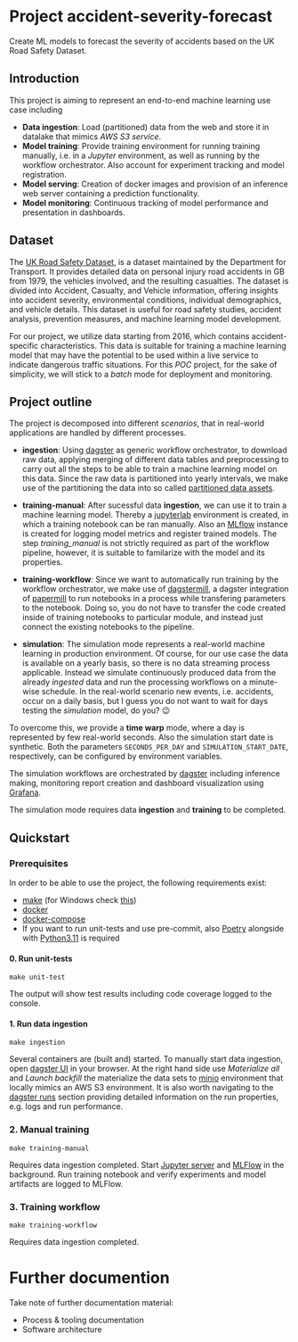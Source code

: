 # Project accident-severity-forecast

Create ML models to forecast the severity of accidents based on the UK Road Safety Dataset.

## Introduction

This project is aiming to represent an end-to-end machine learning use case including

- **Data ingestion**: Load (partitioned) data from the web and store it in datalake that mimics _AWS S3 service_.
- **Model training**: Provide training environment for running training manually, i.e. in a _Jupyter_ environment, as well as running by the workflow orchestrator. Also account for experiment tracking and model registration.
- **Model serving**: Creation of docker images and provision of an inference web server containing a prediction functionality.
- **Model monitoring**: Continuous tracking of model performance and presentation in dashboards.

## Dataset

The [UK Road Safety Dataset](https://www.data.gov.uk/dataset/cb7ae6f0-4be6-4935-9277-47e5ce24a11f/road-safety-data), is a dataset maintained by the Department for Transport. It provides detailed data on personal injury road accidents in GB from 1979, the vehicles involved, and the resulting casualties. The dataset is divided into Accident, Casualty, and Vehicle information, offering insights into accident severity, environmental conditions, individual demographics, and vehicle details. This dataset is useful for road safety studies, accident analysis, prevention measures, and machine learning model development.

For our project, we utilize data starting from 2016, which contains accident-specific characteristics. This data is suitable for training a machine learning model that may have the potential to be used within a live service to indicate dangerous traffic situations. For this _POC_ project, for the sake of simplicity, we will stick to a _batch_ mode for deployment and monitoring.

## Project outline

The project is decomposed into different _scenarios_, that in real-world applications are handled by different processes.

- **ingestion**: Using [dagster](https://dagster.io/) as generic workflow orchestrator, to download raw data, applying merging of different data tables
  and preprocessing to carry out all the steps to be able to train a machine learning model on this data. Since the raw data is partitioned into yearly
  intervals, we make use of the partitioning the data into so called [partitioned data assets](https://dagster.io/blog/partitioned-data-pipelines).

- **training-manual**: After sucessful data **ingestion**, we can use it to train a machine learning model. Thereby a [jupyterlab](https://jupyterlab.readthedocs.io/en/latest/) environment is created, in which a training notebook can be ran manually. Also an [MLflow](https://mlflow.org/) instance
  is created for logging model metrics and register trained models. The step _training_manual_ is not strictly required as part of the workflow pipeline, however, it is suitable to familarize with the model and its properties.

- **training-workflow**: Since we want to automatically run training by the workflow orchestrator, we make use of [dagstermill](https://docs.dagster.io/_apidocs/libraries/dagstermill), a dagster integration of [papermill](https://papermill.readthedocs.io/en/latest/) to run notebooks in a process while transfering parameters to the notebook. Doing so, you do not have to transfer the code created inside of training notebooks to particular module, and instead just connect the existing notebooks to the pipeline.

- **simulation**: The simulation mode represents a real-world machine learning in production environment. Of course, for our use case the data is available on a yearly basis, so there is no data streaming process applicable. Instead we simulate continuously produced data from the already _ingested_ data and run the processing workflows on a minute-wise schedule. In the real-world scenario new events, i.e. accidents, occur on a daily basis, but I guess you do not want to wait for days testing the _simulation_ model, do you? :wink:

To overcome this, we provide a **time warp** mode, where a day is represented by few real-world seconds. Also the simulation start date is synthetic. Both the parameters `SECONDS_PER_DAY` and `SIMULATION_START_DATE`, respectively, can be configured by environment variables.

The simulation workflows are orchestrated by [dagster](https://dagster.io/) including inference making, monitoring report creation and dashboard visualization using [Grafana](https://grafana.com/).

The simulation mode requires data **ingestion** and **training** to be completed.

## Quickstart

### Prerequisites

In order to be able to use the project, the following requirements exist:

- [make](https://www.gnu.org/software/make/) (for Windows check [this](https://stackoverflow.com/questions/32127524/how-to-install-and-use-make-in-windows))
- [docker](https://docs.docker.com/get-docker/)
- [docker-compose](https://docker-docs.netlify.app/compose/install/)
- If you want to run unit-tests and use pre-commit, also [Poetry](https://python-poetry.org/docs/) alongside with [Python3.11](https://www.python.org/downloads/release/python-3114/) is required

#### 0. Run unit-tests

```
make unit-test
```

The output will show test results including code coverage logged to the console.

#### 1. Run data ingestion

```
make ingestion
```

Several containers are (built and) started. To manually start data ingestion, open [dagster UI](http://0.0.0.0:3000/asset-groups)
in your browser. At the right hand side use _Materialize all_ and _Launch backfill_ the materialize the data sets to
[minio](https://min.io/) environment that locally mimics an AWS S3 environment. It is also worth navigating to the [dagster runs](http://0.0.0.0:3000/runs)
section providing detailed information on the run properties, e.g. logs and run performance.

### 2. Manual training

```
make training-manual
```

Requires data ingestion completed. Start [Jupyter server](http://0.0.0.0:8888) and [MLFlow](http://0.0.0.0:5000) in the background.
Run training notebook and verify experiments and model artifacts are logged to MLFlow.

### 3. Training workflow

```
make training-workflow
```

Requires data ingestion completed.

# Further documention

Take note of further documentation material:

- Process & tooling documentation
- Software architecture
